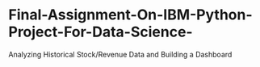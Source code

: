 # Final-Assignment-On-IBM-Python-Project-For-Data-Science-
Analyzing Historical Stock/Revenue Data and Building a Dashboard
